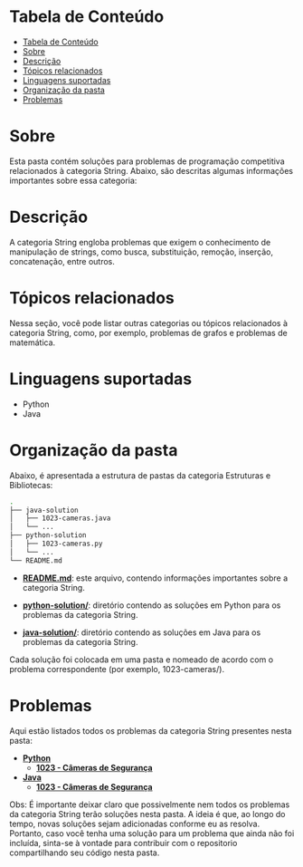 # Tabela de Conteúdo

- [Tabela de Conteúdo](#tabela-de-conteúdo)
- [Sobre](#sobre)
- [Descrição](#descrição)
- [Tópicos relacionados](#tópicos-relacionados)
- [Linguagens suportadas](#linguagens-suportadas)
- [Organização da pasta](#organização-da-pasta)
- [Problemas](#problemas)

# Sobre

Esta pasta contém soluções para problemas de programação competitiva relacionados à categoria String. Abaixo, são descritas algumas informações importantes sobre essa categoria:

# Descrição

A categoria String engloba problemas que exigem o conhecimento de manipulação de strings, como busca, substituição, remoção, inserção, concatenação, entre outros.

# Tópicos relacionados

Nessa seção, você pode listar outras categorias ou tópicos relacionados à categoria String, como, por exemplo, problemas de grafos e problemas de matemática.

# Linguagens suportadas
- Python
- Java

# Organização da pasta

Abaixo, é apresentada a estrutura de pastas da categoria Estruturas e Bibliotecas:

```bash
.
├── java-solution
│   ├── 1023-cameras.java
│   └── ...
├── python-solution
│   ├── 1023-cameras.py
│   └── ...
└── README.md
```
- **[README.md](/String/README.md)**: este arquivo, contendo informações importantes sobre a categoria String.

- **[python-solution/](/String/python-solution/)**: diretório contendo as soluções em Python para os problemas da categoria String.

- **[java-solution/](/String/java-solution/)**: diretório contendo as soluções em Java para os problemas da categoria String.

Cada solução foi colocada em uma pasta e nomeado de acordo com o problema correspondente (por exemplo, 1023-cameras/).

# Problemas

Aqui estão listados todos os problemas da categoria String presentes nesta pasta:

- **[Python](/String/python-solution/)**
    - **[1023 - Câmeras de Segurança]()**
- **[Java](/String/java-solution/)**
    - **[1023 - Câmeras de Segurança]()**

Obs: É importante deixar claro que possivelmente nem todos os problemas da categoria String terão soluções nesta pasta. A ideia é que, ao longo do tempo, novas soluções sejam adicionadas conforme eu as resolva. Portanto, caso você tenha uma solução para um problema que ainda não foi incluída, sinta-se à vontade para contribuir com o repositorio compartilhando seu código nesta pasta.